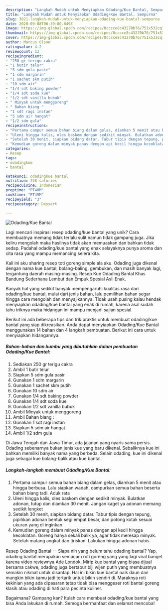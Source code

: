 ```yaml
---
description: "Langkah Mudah untuk Menyiapkan Odading/Kue Bantal, Sempurna"
title: "Langkah Mudah untuk Menyiapkan Odading/Kue Bantal, Sempurna"
slug: 3821-langkah-mudah-untuk-menyiapkan-odading-kue-bantal-sempurna
date: 2020-09-08T06:39:00.849Z
image: https://img-global.cpcdn.com/recipes/0cccce8c43270b76/751x532cq70/odadingkue-bantal-foto-resep-utama.jpg
thumbnail: https://img-global.cpcdn.com/recipes/0cccce8c43270b76/751x532cq70/odadingkue-bantal-foto-resep-utama.jpg
cover: https://img-global.cpcdn.com/recipes/0cccce8c43270b76/751x532cq70/odadingkue-bantal-foto-resep-utama.jpg
author: Marcus Olson
ratingvalue: 4.2
reviewcount: 13
recipeingredient:
- "250 gr terigu cakra"
- "1 butir telur"
- "5 sdm gula pasir"
- "1 sdm margarin"
- "1 sachet skm putih"
- "10 sdm air"
- "1/4 sdt baking powder"
- "1/4 sdt soda kue"
- "1/2 sdt vanilla bubuk"
- " Minyak untuk menggoreng"
- " Bahan biang "
- "1 sdt ragi instan"
- "5 sdm air hangat"
- "1/2 sdm gula"
recipeinstructions:
- "Pertama campur semua bahan biang dalam gelas, diamkan 5 menit atau hingga berbusa. Lalu siapkan wadah, campurkan semua bahan beserta bahan biang tadi. Aduk rata"
- "Uleni hingga kalis, oles baskom dengan sedikit minyak. Bulatkan adonan, tutup dan diamkan 30 menit. Jangan kaget ya adonan memang sedikit lengket"
- "Setelah 30 menit, siapkan bidang datar. Tabur tipis dengan tepung, pipihkan adonan bentuk segi empat besar, dan potong kotak sesuai ukuran yang di inginkan"
- "Kemudian goreng dalam minyak panas dengan api kecil hingga kecoklatan. Goreng hanya sekali balik ya, agar tidak meresap minyak. Setelah matang angkat dan tiriskan. Lakukan hingga adonan habis"
categories:
- Resep
tags:
- odadingkue
- bantal

katakunci: odadingkue bantal 
nutrition: 258 calories
recipecuisine: Indonesian
preptime: "PT40M"
cooktime: "PT49M"
recipeyield: "3"
recipecategory: Dessert

---
```



![Odading/Kue Bantal](https://img-global.cpcdn.com/recipes/0cccce8c43270b76/751x532cq70/odadingkue-bantal-foto-resep-utama.jpg)

Lagi mencari inspirasi resep odading/kue bantal yang unik? Cara membuatnya memang tidak terlalu sulit namun tidak gampang juga. Jika keliru mengolah maka hasilnya tidak akan memuaskan dan bahkan tidak sedap. Padahal odading/kue bantal yang enak selayaknya punya aroma dan cita rasa yang mampu memancing selera kita.

Kali ini aku sharing resep toti goreng simple ala aku. Odading juga dikenal dengan nama kue bantal, bolang-baling, gembukan, dan masih banyak lagi, tergantung daerah masing-masing. Resep Kue Odading Bantal Khas Bandung Sederhana Lembut dan Empuk Spesial Asli Enak.

Banyak hal yang sedikit banyak mempengaruhi kualitas rasa dari odading/kue bantal, mulai dari jenis bahan, lalu pemilihan bahan segar hingga cara mengolah dan menyajikannya. Tidak usah pusing kalau hendak menyiapkan odading/kue bantal yang enak di rumah, karena asal sudah tahu triknya maka hidangan ini mampu menjadi sajian spesial.


Berikut ini ada beberapa tips dan trik praktis untuk membuat odading/kue bantal yang siap dikreasikan. Anda dapat menyiapkan Odading/Kue Bantal menggunakan 14 bahan dan 4 langkah pembuatan. Berikut ini cara untuk menyiapkan hidangannya.

<!--inarticleads1-->

##### Bahan-bahan dan bumbu yang dibutuhkan dalam pembuatan Odading/Kue Bantal:

1. Sediakan 250 gr terigu cakra
1. Ambil 1 butir telur
1. Siapkan 5 sdm gula pasir
1. Gunakan 1 sdm margarin
1. Gunakan 1 sachet skm putih
1. Gunakan 10 sdm air
1. Gunakan 1/4 sdt baking powder
1. Gunakan 1/4 sdt soda kue
1. Gunakan 1/2 sdt vanilla bubuk
1. Ambil  Minyak untuk menggoreng
1. Ambil  Bahan biang :
1. Gunakan 1 sdt ragi instan
1. Siapkan 5 sdm air hangat
1. Ambil 1/2 sdm gula


Di Jawa Tengah dan Jawa Timur, ada jajanan yang nyaris sama persis. Odading sebenarnya bukan jenis kue yang baru dikenal. Sebaliknya kue ini bahkan memiliki banyak nama yang berbeda. Selain odading, kue ini dikenal juga sebagai kue bolang-balik atau kue bantal. 

<!--inarticleads2-->

##### Langkah-langkah membuat Odading/Kue Bantal:

1. Pertama campur semua bahan biang dalam gelas, diamkan 5 menit atau hingga berbusa. Lalu siapkan wadah, campurkan semua bahan beserta bahan biang tadi. Aduk rata
1. Uleni hingga kalis, oles baskom dengan sedikit minyak. Bulatkan adonan, tutup dan diamkan 30 menit. Jangan kaget ya adonan memang sedikit lengket
1. Setelah 30 menit, siapkan bidang datar. Tabur tipis dengan tepung, pipihkan adonan bentuk segi empat besar, dan potong kotak sesuai ukuran yang di inginkan
1. Kemudian goreng dalam minyak panas dengan api kecil hingga kecoklatan. Goreng hanya sekali balik ya, agar tidak meresap minyak. Setelah matang angkat dan tiriskan. Lakukan hingga adonan habis


Resep Odading Bantal ー Siapa nih yang belum tahu odading bantal? Yap, odading bantal merupakan semacam roti goreng yang yang lagi viral banget karena video reviewnya Ade Londok. Mirip kue bantal yang biasa dijual bersama cakwe, odading juga bertabur biji wijen putih yang membuatnya semakin nikmat untuk disantap. Hal ini bikin kue bantal naik daun dan mungkin bikin kamu jadi tertarik untuk bikin sendiri di. Maraknya roti kekinian yang ada dipasaran tetap tidak bisa menggeser roti bantal goreng klasik atau odading di hati para pecinta kuliner. 

Bagaimana? Gampang kan? Itulah cara membuat odading/kue bantal yang bisa Anda lakukan di rumah. Semoga bermanfaat dan selamat mencoba!

